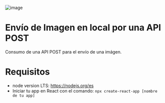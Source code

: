![image](https://upload.wikimedia.org/wikipedia/commons/1/18/React_Native_Logo.png)

# Envío de Imagen en local por una API POST

Consumo de una API POST para el envío de una imágen.

# Requisitos
* node version LTS: https://nodejs.org/es
* Iniciar tu app en React con el comando: `npx create-react-app [nombre de tu app]`

